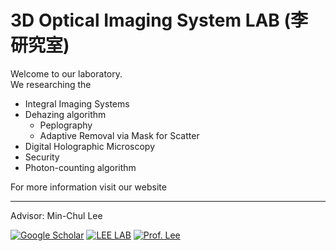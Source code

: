 # 3D Optical Imaging System LAB (李研究室)

Welcome to our laboratory. <br/>
We researching the
- Integral Imaging Systems
- Dehazing algorithm
  - Peplography
  - Adaptive Removal via Mask for Scatter
- Digital Holographic Microscopy
- Security
- Photon-counting algorithm

For more information visit our website

---
Advisor: Min-Chul Lee <br/>

[![Google Scholar](https://img.shields.io/badge/Scholar-4285F4?style=flat-square&logo=googlescholar&logoColor=white)](https://scholar.google.com/citations?user=9sv1-5QAAAAJ&hl=en)
[![LEE LAB](https://img.shields.io/badge/Lab%20Website-0F9D58?style=flat-square&logo=googlechrome&logoColor=white)](https://leelab.csn.kyutech.ac.jp/)
[![Prof. Lee](https://img.shields.io/badge/Prof.%20Lee%20-333333?style=flat-square&logo=aboutdotme&logoColor=white)](https://researchmap.jp/mclee)




<!--
## Hi there 👋

- [Integral Imaging Systems](https://koreascience.or.kr/article/JAKO201708034064487.page)
- Dehazing algorithm
  - [Peplography](https://ieeexplore.ieee.org/abstract/document/9997511)
  - [Adaptive Removal via Mask for Scatter](https://ieeexplore.ieee.org/abstract/document/10973090)
- [Digital Holographic Microscopy]
- [Security]
- [Night Vision]
**Here are some ideas to get you started:**

🙋‍♀️ A short introduction - what is your organization all about?
🌈 Contribution guidelines - how can the community get involved?
👩‍💻 Useful resources - where can the community find your docs? Is there anything else the community should know?
🍿 Fun facts - what does your team eat for breakfast?
🧙 Remember, you can do mighty things with the power of [Markdown](https://docs.github.com/github/writing-on-github/getting-started-with-writing-and-formatting-on-github/basic-writing-and-formatting-syntax)
-->
